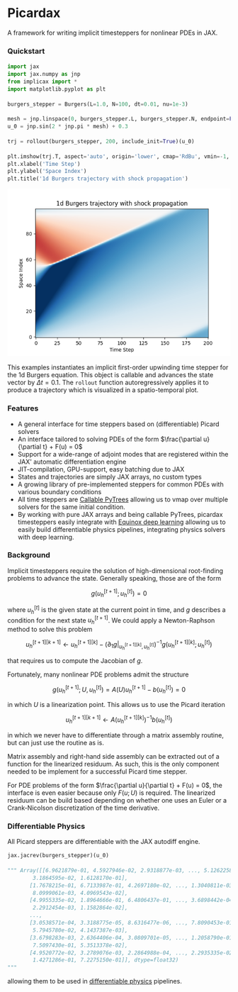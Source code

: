 # Picardax

A framework for writing implicit timesteppers for nonlinear PDEs in JAX.

### Quickstart

```python
import jax
import jax.numpy as jnp
from implicax import *
import matplotlib.pyplot as plt

burgers_stepper = Burgers(L=1.0, N=100, dt=0.01, nu=1e-3)

mesh = jnp.linspace(0, burgers_stepper.L, burgers_stepper.N, endpoint=False)
u_0 = jnp.sin(2 * jnp.pi * mesh) + 0.3

trj = rollout(burgers_stepper, 200, include_init=True)(u_0)

plt.imshow(trj.T, aspect='auto', origin='lower', cmap='RdBu', vmin=-1, vmax=1)
plt.xlabel('Time Step')
plt.ylabel('Space Index')
plt.title('1d Burgers trajectory with shock propagation')
```

![1d Burgers trajectory with shock propagation](burgers_rollout.png)

This examples instantiates an implicit first-order upwinding time stepper for
the 1d Burgers equation. This object is callable and advances the state vector
by $\Delta t=0.1$. The `rollout` function autoregressively applies it to produce
a trajectory which is visualized in a spatio-temporal plot.

### Features

- A general interface for time steppers based on (differentiable) Picard solvers
- An interface tailored to solving PDEs of the form $\frac{\partial u}{\partial
  t} + F(u) = 0$
- Support for a wide-range of adjoint modes that are registered within the JAX'
  automatic differentiation engine
- JIT-compilation, GPU-support, easy batching due to JAX
- States and trajectories are simply JAX arrays, no custom types
- A growing library of pre-implemented steppers for common PDEs with various
  boundary conditions
- All time steppers are [Callable
  PyTrees](https://docs.kidger.site/equinox/all-of-equinox/#1-models-as-pytrees)
  allowing us to vmap over multiple solvers for the same initial condition.
- By working with pure JAX arrays and being callable PyTrees, picardax
  timesteppers easily integrate with [Equinox deep
  learning](https://docs.kidger.site/equinox/) allowing us to easily build
  differentiable physics pipelines, integrating physics solvers with deep
  learning.

### Background

Implicit timesteppers require the solution of high-dimensional root-finding
problems to advance the state. Generally speaking, those are of the form

$$ g(u_h^{[t+1]}; u_h^{[t]}) = 0 $$

where $u_h^{[t]}$ is the given state at the current point in time, and $g$
describes a condition for the next state $u_h^{[t+1]}$. We could apply a
Newton-Raphson method to solve this problem

$$ u_h^{[t+1][k+1]} \leftarrow u_h^{[t+1][k]} - \left(
\partial_1g|_{u_h^{[t+1][k]}, u_h^{[t]}}\right)^{-1} g(u_h^{[t+1][k]};
u_h^{[t]})$$

that requires us to compute the Jacobian of $g$.

Fortunately, many nonlinear PDE problems admit the structure

$$ g(u_h^{[t+1]}; U, u_h^{[t]}) = A(U) u_h^{[t+1]} - b(u_h^{[t]}) = 0 $$

in which $U$ is a linearization point. This allows us to use the Picard
iteration

$$ u_h^{[t+1][k+1]} \leftarrow A(u_h^{[t+1][k]})^{-1} b(u_h^{[t]}) $$

in which we never have to differentiate through a matrix assembly routine, but
can just use the routine as is.

Matrix assembly and right-hand side assembly can be extracted out of a function
for the linearized residuum. As such, this is the only component needed to be
implement for a successful Picard time stepper.

For PDE problems of the form $\frac{\partial u}{\partial t} + F(u) = 0$, the
interface is even easier because only $F(u; U)$ is required. The linearized
residuum can be build based depending on whether one uses an Euler or a
Crank-Nicolson discretization of the time derivative.

### Differentiable Physics

All Picard steppers are differentiable with the JAX autodiff engine.

```python
jax.jacrev(burgers_stepper)(u_0)

""" Array([[6.9621879e-01, 4.5927946e-02, 2.9318877e-03, ..., 5.1262258e-03,
        3.1864595e-02, 1.6128170e-01],
       [1.7678215e-01, 6.7133987e-01, 4.2697180e-02, ..., 1.3040811e-03,
        8.0999061e-03, 4.0969543e-02],
       [4.9955335e-02, 1.8964666e-01, 6.4806437e-01, ..., 3.6898442e-04,
        2.2912454e-03, 1.1582864e-02],
       ...,
       [3.0538571e-04, 3.3188775e-05, 8.6316477e-06, ..., 7.8090453e-01,
        5.7945780e-02, 4.1437387e-03],
       [3.6798283e-03, 2.6364406e-04, 3.0809701e-05, ..., 1.2058790e-01,
        7.5097430e-01, 5.3513378e-02],
       [4.9520772e-02, 3.2789076e-03, 2.2864988e-04, ..., 2.2935335e-02,
        1.4271286e-01, 7.2275150e-01]], dtype=float32)
"""
```

allowing them to be used in [differentiable
physics](https://physicsbaseddeeplearning.org/diffphys.html) pipelines.